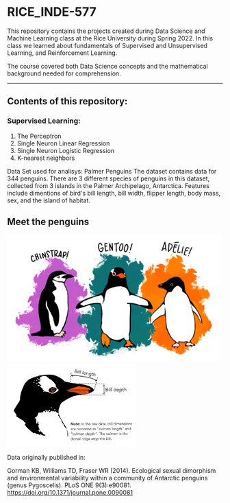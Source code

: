 # RICE_INDE-577
This repository contains the projects created during Data Science and Machine Learning class at the Rice University during Spring 2022.
In this class we learned about fundamentals of Supervised and Unsupervised Learning, and Reinforcement Learning.

The course covered both Data Science concepts and the mathematical background needed for comprehension.

---
## Contents of this repository:
  ### Supervised Learning:
  1. The Perceptron
  2. Single Neuron Linear Regression
  3. Single Neuron Logistic Regression
  4. K-nearest neighbors
      
Data Set used for analisys: Palmer Penguins
The dataset contains data for 344 penguins. There are 3 different species of penguins in this dataset, collected from 3 islands in the Palmer Archipelago, Antarctica. Features include dimentions of bird's bill length, bill width, flipper length, body mass, sex, and the island of habitat.

## Meet the penguins

<img src="lter_penguins.png" alt="Drawing" style="width: 500px;"/>

<img src="penguin_culmen.png" alt="Drawing" style="width: 300px;"/>

Data originally published in:

Gorman KB, Williams TD, Fraser WR (2014). Ecological sexual dimorphism and environmental variability within a community of Antarctic penguins (genus Pygoscelis). PLoS ONE 9(3):e90081. https://doi.org/10.1371/journal.pone.0090081
